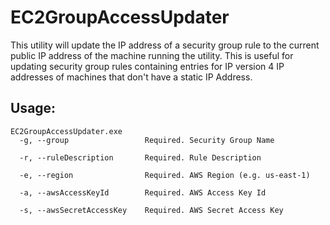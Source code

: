 # EC2GroupAccessUpdater
This utility will update the IP address of a security group rule to the current public IP address of the machine running the utility. 
This is useful for updating security group rules containing entries for IP version 4 IP addresses of machines that don't have a static IP Address.

## Usage:
```
EC2GroupAccessUpdater.exe 
  -g, --group                 Required. Security Group Name

  -r, --ruleDescription       Required. Rule Description

  -e, --region                Required. AWS Region (e.g. us-east-1)

  -a, --awsAccessKeyId        Required. AWS Access Key Id

  -s, --awsSecretAccessKey    Required. AWS Secret Access Key
```



